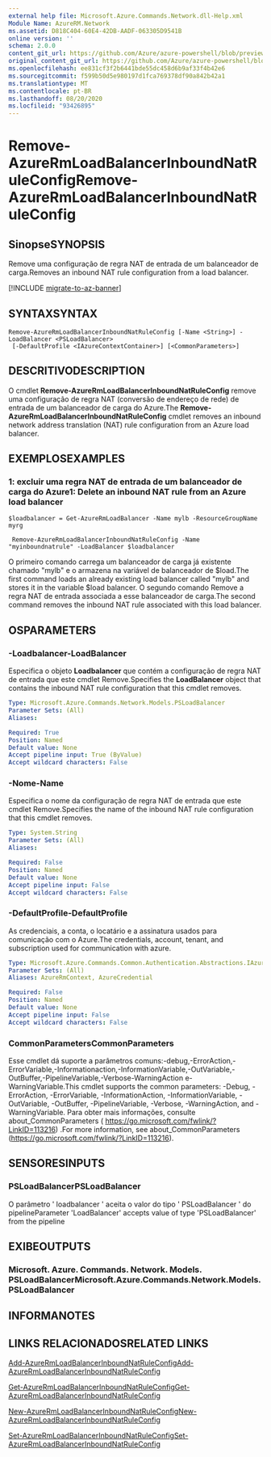 ```yaml
---
external help file: Microsoft.Azure.Commands.Network.dll-Help.xml
Module Name: AzureRM.Network
ms.assetid: D818C404-60E4-42DB-AADF-063305D9541B
online version: ''
schema: 2.0.0
content_git_url: https://github.com/Azure/azure-powershell/blob/preview/src/ResourceManager/Network/Commands.Network/help/Remove-AzureRmLoadBalancerInboundNatRuleConfig.md
original_content_git_url: https://github.com/Azure/azure-powershell/blob/preview/src/ResourceManager/Network/Commands.Network/help/Remove-AzureRmLoadBalancerInboundNatRuleConfig.md
ms.openlocfilehash: ee831cf3f2b6441bde55dc458d6b9af33f4b42e6
ms.sourcegitcommit: f599b50d5e980197d1fca769378df90a842b42a1
ms.translationtype: MT
ms.contentlocale: pt-BR
ms.lasthandoff: 08/20/2020
ms.locfileid: "93426895"
---
```

# <span data-ttu-id="21b46-101">Remove-AzureRmLoadBalancerInboundNatRuleConfig</span><span class="sxs-lookup"><span data-stu-id="21b46-101">Remove-AzureRmLoadBalancerInboundNatRuleConfig</span></span>

## <span data-ttu-id="21b46-102">Sinopse</span><span class="sxs-lookup"><span data-stu-id="21b46-102">SYNOPSIS</span></span>
<span data-ttu-id="21b46-103">Remove uma configuração de regra NAT de entrada de um balanceador de carga.</span><span class="sxs-lookup"><span data-stu-id="21b46-103">Removes an inbound NAT rule configuration from a load balancer.</span></span>

[!INCLUDE [migrate-to-az-banner](../../includes/migrate-to-az-banner.md)]

## <span data-ttu-id="21b46-104">SYNTAX</span><span class="sxs-lookup"><span data-stu-id="21b46-104">SYNTAX</span></span>

```
Remove-AzureRmLoadBalancerInboundNatRuleConfig [-Name <String>] -LoadBalancer <PSLoadBalancer>
 [-DefaultProfile <IAzureContextContainer>] [<CommonParameters>]
```

## <span data-ttu-id="21b46-105">DESCRITIVO</span><span class="sxs-lookup"><span data-stu-id="21b46-105">DESCRIPTION</span></span>
<span data-ttu-id="21b46-106">O cmdlet **Remove-AzureRmLoadBalancerInboundNatRuleConfig** remove uma configuração de regra NAT (conversão de endereço de rede) de entrada de um balanceador de carga do Azure.</span><span class="sxs-lookup"><span data-stu-id="21b46-106">The **Remove-AzureRmLoadBalancerInboundNatRuleConfig** cmdlet removes an inbound network address translation (NAT) rule configuration from an Azure load balancer.</span></span>

## <span data-ttu-id="21b46-107">EXEMPLOS</span><span class="sxs-lookup"><span data-stu-id="21b46-107">EXAMPLES</span></span>

### <span data-ttu-id="21b46-108">1: excluir uma regra NAT de entrada de um balanceador de carga do Azure</span><span class="sxs-lookup"><span data-stu-id="21b46-108">1: Delete an inbound NAT rule from an Azure load balancer</span></span>
```
$loadbalancer = Get-AzureRmLoadBalancer -Name mylb -ResourceGroupName myrg

 Remove-AzureRmLoadBalancerInboundNatRuleConfig -Name "myinboundnatrule" -LoadBalancer $loadbalancer
```

<span data-ttu-id="21b46-109">O primeiro comando carrega um balanceador de carga já existente chamado "mylb" e o armazena na variável de balanceador de $load.</span><span class="sxs-lookup"><span data-stu-id="21b46-109">The first command loads an already existing load balancer called "mylb" and stores it in the variable $load balancer.</span></span> <span data-ttu-id="21b46-110">O segundo comando Remove a regra NAT de entrada associada a esse balanceador de carga.</span><span class="sxs-lookup"><span data-stu-id="21b46-110">The second command removes the inbound NAT rule associated with this load balancer.</span></span>

## <span data-ttu-id="21b46-111">OS</span><span class="sxs-lookup"><span data-stu-id="21b46-111">PARAMETERS</span></span>

### <span data-ttu-id="21b46-112">-Loadbalancer</span><span class="sxs-lookup"><span data-stu-id="21b46-112">-LoadBalancer</span></span>
<span data-ttu-id="21b46-113">Especifica o objeto **Loadbalancer** que contém a configuração de regra NAT de entrada que este cmdlet Remove.</span><span class="sxs-lookup"><span data-stu-id="21b46-113">Specifies the **LoadBalancer** object that contains the inbound NAT rule configuration that this cmdlet removes.</span></span>

```yaml
Type: Microsoft.Azure.Commands.Network.Models.PSLoadBalancer
Parameter Sets: (All)
Aliases: 

Required: True
Position: Named
Default value: None
Accept pipeline input: True (ByValue)
Accept wildcard characters: False
```

### <span data-ttu-id="21b46-114">-Nome</span><span class="sxs-lookup"><span data-stu-id="21b46-114">-Name</span></span>
<span data-ttu-id="21b46-115">Especifica o nome da configuração de regra NAT de entrada que este cmdlet Remove.</span><span class="sxs-lookup"><span data-stu-id="21b46-115">Specifies the name of the inbound NAT rule configuration that this cmdlet removes.</span></span>

```yaml
Type: System.String
Parameter Sets: (All)
Aliases: 

Required: False
Position: Named
Default value: None
Accept pipeline input: False
Accept wildcard characters: False
```

### <span data-ttu-id="21b46-116">-DefaultProfile</span><span class="sxs-lookup"><span data-stu-id="21b46-116">-DefaultProfile</span></span>
<span data-ttu-id="21b46-117">As credenciais, a conta, o locatário e a assinatura usados para comunicação com o Azure.</span><span class="sxs-lookup"><span data-stu-id="21b46-117">The credentials, account, tenant, and subscription used for communication with azure.</span></span>

```yaml
Type: Microsoft.Azure.Commands.Common.Authentication.Abstractions.IAzureContextContainer
Parameter Sets: (All)
Aliases: AzureRmContext, AzureCredential

Required: False
Position: Named
Default value: None
Accept pipeline input: False
Accept wildcard characters: False
```

### <span data-ttu-id="21b46-118">CommonParameters</span><span class="sxs-lookup"><span data-stu-id="21b46-118">CommonParameters</span></span>
<span data-ttu-id="21b46-119">Esse cmdlet dá suporte a parâmetros comuns:-debug,-ErrorAction,-ErrorVariable,-Informationaction,-InformationVariable,-OutVariable,-OutBuffer,-PipelineVariable,-Verbose-WarningAction e-WarningVariable.</span><span class="sxs-lookup"><span data-stu-id="21b46-119">This cmdlet supports the common parameters: -Debug, -ErrorAction, -ErrorVariable, -InformationAction, -InformationVariable, -OutVariable, -OutBuffer, -PipelineVariable, -Verbose, -WarningAction, and -WarningVariable.</span></span> <span data-ttu-id="21b46-120">Para obter mais informações, consulte about_CommonParameters ( https://go.microsoft.com/fwlink/?LinkID=113216) .</span><span class="sxs-lookup"><span data-stu-id="21b46-120">For more information, see about_CommonParameters (https://go.microsoft.com/fwlink/?LinkID=113216).</span></span>

## <span data-ttu-id="21b46-121">SENSORES</span><span class="sxs-lookup"><span data-stu-id="21b46-121">INPUTS</span></span>

### <span data-ttu-id="21b46-122">PSLoadBalancer</span><span class="sxs-lookup"><span data-stu-id="21b46-122">PSLoadBalancer</span></span>
<span data-ttu-id="21b46-123">O parâmetro ' loadbalancer ' aceita o valor do tipo ' PSLoadBalancer ' do pipeline</span><span class="sxs-lookup"><span data-stu-id="21b46-123">Parameter 'LoadBalancer' accepts value of type 'PSLoadBalancer' from the pipeline</span></span>

## <span data-ttu-id="21b46-124">EXIBE</span><span class="sxs-lookup"><span data-stu-id="21b46-124">OUTPUTS</span></span>

### <span data-ttu-id="21b46-125">Microsoft. Azure. Commands. Network. Models. PSLoadBalancer</span><span class="sxs-lookup"><span data-stu-id="21b46-125">Microsoft.Azure.Commands.Network.Models.PSLoadBalancer</span></span>

## <span data-ttu-id="21b46-126">INFORMA</span><span class="sxs-lookup"><span data-stu-id="21b46-126">NOTES</span></span>

## <span data-ttu-id="21b46-127">LINKS RELACIONADOS</span><span class="sxs-lookup"><span data-stu-id="21b46-127">RELATED LINKS</span></span>

[<span data-ttu-id="21b46-128">Add-AzureRmLoadBalancerInboundNatRuleConfig</span><span class="sxs-lookup"><span data-stu-id="21b46-128">Add-AzureRmLoadBalancerInboundNatRuleConfig</span></span>](./Add-AzureRmLoadBalancerInboundNatRuleConfig.md)

[<span data-ttu-id="21b46-129">Get-AzureRmLoadBalancerInboundNatRuleConfig</span><span class="sxs-lookup"><span data-stu-id="21b46-129">Get-AzureRmLoadBalancerInboundNatRuleConfig</span></span>](./Get-AzureRmLoadBalancerInboundNatRuleConfig.md)

[<span data-ttu-id="21b46-130">New-AzureRmLoadBalancerInboundNatRuleConfig</span><span class="sxs-lookup"><span data-stu-id="21b46-130">New-AzureRmLoadBalancerInboundNatRuleConfig</span></span>](./New-AzureRmLoadBalancerInboundNatRuleConfig.md)

[<span data-ttu-id="21b46-131">Set-AzureRmLoadBalancerInboundNatRuleConfig</span><span class="sxs-lookup"><span data-stu-id="21b46-131">Set-AzureRmLoadBalancerInboundNatRuleConfig</span></span>](./Set-AzureRmLoadBalancerInboundNatRuleConfig.md)



